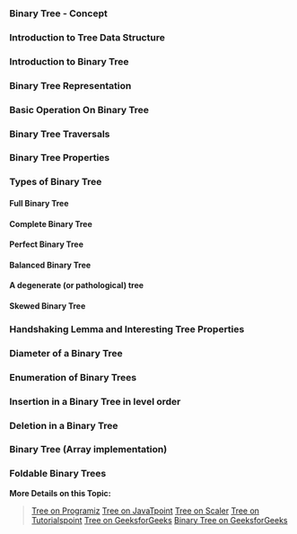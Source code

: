### Binary Tree - Concept

### Introduction to Tree Data Structure

### Introduction to Binary Tree 

### Binary Tree Representation

### Basic Operation On Binary Tree

### Binary Tree Traversals

### Binary Tree Properties

### Types of Binary Tree

#### Full Binary Tree

#### Complete Binary Tree

#### Perfect Binary Tree

#### Balanced Binary Tree

#### A degenerate (or pathological) tree

#### Skewed Binary Tree

### Handshaking Lemma and Interesting Tree Properties

### Diameter of a Binary Tree

### Enumeration of Binary Trees

### Insertion in a Binary Tree in level order

### Deletion in a Binary Tree

### Binary Tree (Array implementation)

### Foldable Binary Trees

**More Details on this Topic:**
> [Tree on Programiz](https://www.programiz.com/dsa/trees)
> [Tree on JavaTpoint](https://www.javatpoint.com/tree)
> [Tree on Scaler](https://www.scaler.com/topics/data-structures/binary-tree-in-data-structure/)
> [Tree on Tutorialspoint](https://www.tutorialspoint.com/data_structures_algorithms/tree_data_structure.htm)
> [Tree on GeeksforGeeks](https://www.geeksforgeeks.org/introduction-to-tree-data-structure/)
> [Binary Tree on GeeksforGeeks](https://www.geeksforgeeks.org/binary-tree-data-structure/)